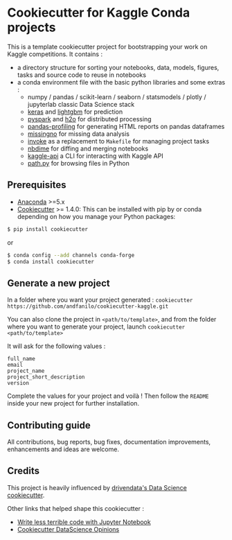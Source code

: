 # Cookiecutter for Kaggle Conda projects

This is a template cookiecutter project for bootstrapping your work on Kaggle competitions. It contains :

- a directory structure for sorting your notebooks, data, models, figures, tasks and source code to reuse in notebooks
- a conda environment file with the basic python libraries and some extras :
  - numpy / pandas / scikit-learn / seaborn / statsmodels / plotly / jupyterlab classic Data Science stack
  - [keras](https://keras.io/) and [lightgbm](https://lightgbm.readthedocs.io/en/latest/) for prediction
  - [pyspark](https://spark.apache.org/) and [h2o](https://www.h2o.ai/) for distributed processing
  - [pandas-profiling](https://github.com/pandas-profiling/pandas-profiling) for generating HTML reports on pandas dataframes
  - [missingno](https://github.com/ResidentMario/missingno) for missing data analysis
  - [invoke](http://docs.pyinvoke.org/) as a replacement to `Makefile` for managing project tasks
  - [nbdime](https://github.com/jupyter/nbdime) for diffing and merging notebooks
  - [kaggle-api](https://github.com/Kaggle/kaggle-api) a CLI for interacting with Kaggle API
  - [path.py](https://pathpy.readthedocs.io/en/stable/) for browsing files in Python

## Prerequisites

- [Anaconda](https://www.anaconda.com/download/) >=5.x
- [Cookiecutter](https://github.com/audreyr/cookiecutter) >= 1.4.0: This can be installed with pip by or conda depending on how you manage your Python packages:

```bash
$ pip install cookiecutter
```

or

```bash
$ conda config --add channels conda-forge
$ conda install cookiecutter
```

## Generate a new project

In a folder where you want your project generated :
`cookiecutter https://github.com/andfanilo/cookiecutter-kaggle.git`

You can also clone the project in `<path/to/template>`,
and from the folder where you want to generate your project, launch `cookiecutter <path/to/template>`

It will ask for the following values :

```
full_name
email
project_name
project_short_description
version
```

Complete the values for your project and voilà ! Then follow the `README` inside your new project for further installation.

## Contributing guide

All contributions, bug reports, bug fixes, documentation improvements, enhancements and ideas are welcome.

## Credits

This project is heavily influenced by [drivendata's Data Science cookiecutter](https://github.com/drivendata/cookiecutter-data-science).

Other links that helped shape this cookiecutter :

- [Write less terrible code with Jupyter Notebook](https://blog.godatadriven.com/write-less-terrible-notebook-code)
- [Cookiecutter DataScience Opinions](http://drivendata.github.io/cookiecutter-data-science/#opinions)
